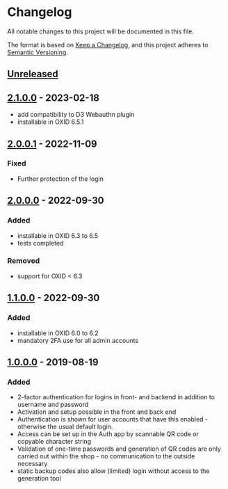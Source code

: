 # Changelog
All notable changes to this project will be documented in this file.

The format is based on [Keep a Changelog](https://keepachangelog.com/en/1.0.0/),
and this project adheres to [Semantic Versioning](https://semver.org/spec/v2.0.0.html).

## [Unreleased](https://git.d3data.de/D3Public/oxtotp/compare/2.1.0.0...rel_2.x)

## [2.1.0.0](https://git.d3data.de/D3Public/oxtotp/compare/2.0.0.1...2.1.0.0) - 2023-02-18
- add compatibility to D3 Webauthn plugin
- installable in OXID 6.5.1

## [2.0.0.1](https://git.d3data.de/D3Public/oxtotp/compare/2.0.0.0...2.0.0.1) - 2022-11-09
### Fixed
- Further protection of the login

## [2.0.0.0](https://git.d3data.de/D3Public/oxtotp/compare/1.1.0.0...2.0.0.0) - 2022-09-30
### Added
- installable in OXID 6.3 to 6.5
- tests completed
### Removed
- support for OXID < 6.3

## [1.1.0.0](https://git.d3data.de/D3Public/oxtotp/compare/1.0.0.0...1.1.0.0) - 2022-09-30
### Added
- installable in OXID 6.0 to 6.2
- mandatory 2FA use for all admin accounts

## [1.0.0.0](https://git.d3data.de/D3Public/oxtotp/releases/tag/1.0.0.0) - 2019-08-19
### Added
- 2-factor authentication for logins in front- and backend in addition to username and password
- Activation and setup possible in the front and back end
- Authentication is shown for user accounts that have this enabled - otherwise the usual default login.
- Access can be set up in the Auth app by scannable QR code or copyable character string
- Validation of one-time passwords and generation of QR codes are only carried out within the shop - no communication to the outside necessary
- static backup codes also allow (limited) login without access to the generation tool
